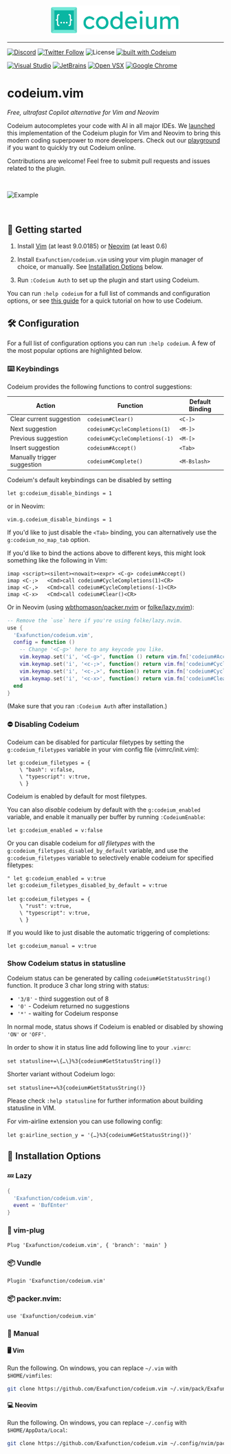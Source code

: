 <p align="center">
  <img width="300" alt="Codeium" src="codeium.svg"/>
</p>

---

[![Discord](https://img.shields.io/discord/1027685395649015980?label=community&color=5865F2&logo=discord&logoColor=FFFFFF)](https://discord.gg/3XFf78nAx5)
[![Twitter Follow](https://img.shields.io/badge/style--blue?style=social&logo=twitter&label=Follow%20%40codeiumdev)](https://twitter.com/intent/follow?screen_name=codeiumdev)
![License](https://img.shields.io/github/license/Exafunction/codeium.vim)
[![built with Codeium](https://codeium.com/badges/main)](https://codeium.com?repo_name=exafunction%2Fcodeium.vim)

[![Visual Studio](https://img.shields.io/visual-studio-marketplace/i/Codeium.codeium?label=Visual%20Studio&logo=visualstudio)](https://marketplace.visualstudio.com/items?itemName=Codeium.codeium)
[![JetBrains](https://img.shields.io/jetbrains/plugin/d/20540?label=JetBrains)](https://plugins.jetbrains.com/plugin/20540-codeium/)
[![Open VSX](https://img.shields.io/open-vsx/dt/Codeium/codeium?label=Open%20VSX)](https://open-vsx.org/extension/Codeium/codeium)
[![Google Chrome](https://img.shields.io/chrome-web-store/users/hobjkcpmjhlegmobgonaagepfckjkceh?label=Google%20Chrome&logo=googlechrome&logoColor=FFFFFF)](https://chrome.google.com/webstore/detail/codeium/hobjkcpmjhlegmobgonaagepfckjkceh)

# codeium.vim

_Free, ultrafast Copilot alternative for Vim and Neovim_

Codeium autocompletes your code with AI in all major IDEs. We [launched](https://www.codeium.com/blog/codeium-copilot-alternative-in-vim) this implementation of the Codeium plugin for Vim and Neovim to bring this modern coding superpower to more developers. Check out our [playground](https://www.codeium.com/playground) if you want to quickly try out Codeium online.

Contributions are welcome! Feel free to submit pull requests and issues related to the plugin.

<br />

![Example](https://user-images.githubusercontent.com/1908017/213154744-984b73de-9873-4b85-998f-799d92b28eec.gif)

<br />

## 🚀 Getting started

1. Install [Vim](https://github.com/vim/vim) (at least 9.0.0185) or [Neovim](https://github.com/neovim/neovim/releases/latest) (at
   least 0.6)

2. Install `Exafunction/codeium.vim` using your vim plugin manager of
   choice, or manually. See [Installation Options](#-installation-options) below.

3. Run `:Codeium Auth` to set up the plugin and start using Codeium.

You can run `:help codeium` for a full list of commands and configuration
options, or see [this guide](https://www.codeium.com/vim_tutorial) for a quick tutorial on how to use Codeium.

## 🛠️ Configuration

For a full list of configuration options you can run `:help codeium`.
A few of the most popular options are highlighted below.

### ⌨️ Keybindings

Codeium provides the following functions to control suggestions:

|Action|Function|Default Binding|
|---|---|---|
|Clear current suggestion| `codeium#Clear()` |`<C-]>`|
|Next suggestion| `codeium#CycleCompletions(1)` |`<M-]>`|
|Previous suggestion| `codeium#CycleCompletions(-1)` |`<M-[>`|
|Insert suggestion| `codeium#Accept()` |`<Tab>`|
|Manually trigger suggestion| `codeium#Complete()` |`<M-Bslash>`|

Codeium's default keybindings can be disabled by setting

```vim
let g:codeium_disable_bindings = 1
```

or in Neovim:

```vim
vim.g.codeium_disable_bindings = 1
```

If you'd like to just disable the `<Tab>` binding, you can alternatively
use the `g:codeium_no_map_tab` option.

If you'd like to bind the actions above to different keys, this might look something like the following in Vim:


```vim
imap <script><silent><nowait><expr> <C-g> codeium#Accept()
imap <C-;>   <Cmd>call codeium#CycleCompletions(1)<CR>
imap <C-,>   <Cmd>call codeium#CycleCompletions(-1)<CR>
imap <C-x>   <Cmd>call codeium#Clear()<CR>
```

Or in Neovim (using [wbthomason/packer.nvim](https://github.com/wbthomason/packer.nvim#specifying-plugins) or [folke/lazy.nvim](https://github.com/folke/lazy.nvim)):

```lua
-- Remove the `use` here if you're using folke/lazy.nvim.
use {
  'Exafunction/codeium.vim',
  config = function ()
    -- Change '<C-g>' here to any keycode you like.
    vim.keymap.set('i', '<C-g>', function () return vim.fn['codeium#Accept']() end, { expr = true })
    vim.keymap.set('i', '<c-;>', function() return vim.fn['codeium#CycleCompletions'](1) end, { expr = true })
    vim.keymap.set('i', '<c-,>', function() return vim.fn['codeium#CycleCompletions'](-1) end, { expr = true })
    vim.keymap.set('i', '<c-x>', function() return vim.fn['codeium#Clear']() end, { expr = true })
  end
}
```

(Make sure that you ran `:Codeium Auth` after installation.)


### ⛔ Disabling Codeium

Codeium can be disabled for particular filetypes by setting the
`g:codeium_filetypes` variable in your vim config file (vimrc/init.vim):

```vim
let g:codeium_filetypes = {
    \ "bash": v:false,
    \ "typescript": v:true,
    \ }
```

Codeium is enabled by default for most filetypes.

You can also _disable_ codeium by default with the `g:codeium_enabled` variable,
and enable it manually per buffer by running `:CodeiumEnable`:

```vim
let g:codeium_enabled = v:false
```

Or you can disable codeium for _all filetypes_ with the `g:codeium_filetypes_disabled_by_default` variable,
and use the `g:codeium_filetypes` variable to selectively enable codeium for specified filetypes:

```vim
" let g:codeium_enabled = v:true
let g:codeium_filetypes_disabled_by_default = v:true

let g:codeium_filetypes = {
    \ "rust": v:true,
    \ "typescript": v:true,
    \ }
```

If you would like to just disable the automatic triggering of completions:

```vim
let g:codeium_manual = v:true
```

### Show Codeium status in statusline

Codeium status can be generated by calling `codeium#GetStatusString()` function.
It produce 3 char long string with status:
- `'3/8'` - third suggestion out of 8
- `'0'` - Codeium returned no suggestions
- `'*'` - waiting for Codeium response

In normal mode, status shows if Codeium is enabled or disabled by showing
`'ON'` or `'OFF'`.

In order to show it in status line add following line to your `.vimrc`:

```set statusline+=\{…\}%3{codeium#GetStatusString()}```

Shorter variant without Codeium logo:

```set statusline+=%3{codeium#GetStatusString()}```

Please check `:help statusline` for further information about building statusline in VIM.

For vim-airline extension you can use following config:

```let g:airline_section_y = '{…}%3{codeium#GetStatusString()}'```

## 💾 Installation Options

### 💤 Lazy

```lua
{
  'Exafunction/codeium.vim',
  event = 'BufEnter'
}
```

### 🔌 vim-plug

```vim
Plug 'Exafunction/codeium.vim', { 'branch': 'main' }
```

### 📦 Vundle

```vim
Plugin 'Exafunction/codeium.vim'
```

### 📦 packer.nvim:

```vim
use 'Exafunction/codeium.vim'
```

### 💪 Manual

#### 🖥️ Vim

Run the following. On windows, you can replace `~/.vim` with
`$HOME/vimfiles`:

```bash
git clone https://github.com/Exafunction/codeium.vim ~/.vim/pack/Exafunction/start/codeium.vim
```

#### 💻 Neovim

Run the following. On windows, you can replace `~/.config` with
`$HOME/AppData/Local`:

```bash
git clone https://github.com/Exafunction/codeium.vim ~/.config/nvim/pack/Exafunction/start/codeium.vim
```
